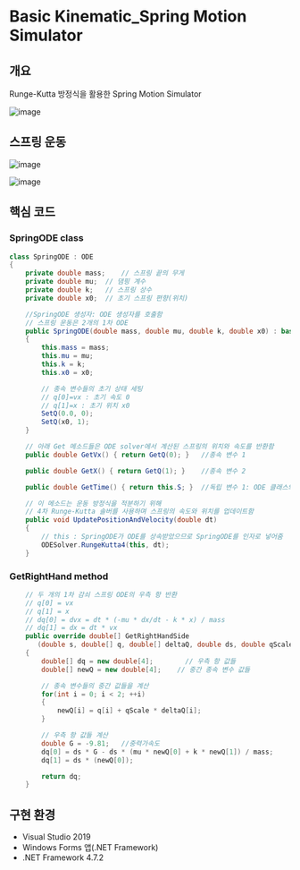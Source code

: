 # Basic Kinematic_Spring Motion Simulator

## 개요
Runge-Kutta 방정식을 활용한 Spring Motion Simulator

![image](https://user-images.githubusercontent.com/70702088/122879795-3ee82380-d374-11eb-9b5e-b2106780953e.png)

## 스프링 운동
![image](https://user-images.githubusercontent.com/70702088/122879518-f03a8980-d373-11eb-968e-5e76ace82883.png)

![image](https://user-images.githubusercontent.com/70702088/122879530-f6306a80-d373-11eb-9ab5-a604d741823d.png)


## 핵심 코드

### SpringODE class
```C#
class SpringODE : ODE
{
    private double mass;    // 스프링 끝의 무게
    private double mu;  // 댐핑 계수
    private double k;   // 스프링 상수
    private double x0;  // 초기 스프링 편향(위치)

    //SpringODE 생성자: ODE 생성자를 호출함
    // 스프링 운동은 2개의 1차 ODE
    public SpringODE(double mass, double mu, double k, double x0) : base(2)
    {
        this.mass = mass;
        this.mu = mu;
        this.k = k;
        this.x0 = x0;

        // 종속 변수들의 초기 상태 세팅
        // q[0]=vx : 초기 속도 0
        // q[1]=x : 초기 위치 x0
        SetQ(0.0, 0);
        SetQ(x0, 1);
    }

    // 아래 Get 메소드들은 ODE solver에서 계산된 스프링의 위치와 속도를 반환함
    public double GetVx() { return GetQ(0); }   //종속 변수 1

    public double GetX() { return GetQ(1); }    //종속 변수 2

    public double GetTime() { return this.S; }  //독립 변수 1: ODE 클래스의 S

    // 이 메소드는 운동 방정식을 적분하기 위해 
    // 4차 Runge-Kutta 솔버를 사용하며 스프링의 속도와 위치를 업데이트함
    public void UpdatePositionAndVelocity(double dt)
    {
        // this : SpringODE가 ODE를 상속받았으므로 SpringODE를 인자로 넣어줌
        ODESolver.RungeKutta4(this, dt);    
    }

```

### GetRightHand method
```C#
    // 두 개의 1차 감쇠 스프링 ODE의 우측 항 반환
    // q[0] = vx
    // q[1] = x
    // dq[0] = dvx = dt * (-mu * dx/dt - k * x) / mass
    // dq[1] = dx = dt * vx
    public override double[] GetRightHandSide
       (double s, double[] q, double[] deltaQ, double ds, double qScale)
    {
        double[] dq = new double[4];        // 우측 항 값들
        double[] newQ = new double[4];    // 중간 종속 변수 값들

        // 종속 변수들의 중간 값들을 계산
        for(int i = 0; i < 2; ++i)
        {
            newQ[i] = q[i] + qScale * deltaQ[i];
        }

        // 우측 항 값들 계산
        double G = -9.81;   //중력가속도
        dq[0] = ds * G - ds * (mu * newQ[0] + k * newQ[1]) / mass;
        dq[1] = ds * (newQ[0]);

        return dq;
    }

```


## 구현 환경
- Visual Studio 2019
- Windows Forms 앱(.NET Framework)
- .NET Framework 4.7.2
